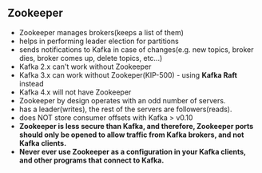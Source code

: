 ## Zookeeper
- Zookeeper manages brokers(keeps a list of them)
- helps in performing leader election for partitions
- sends notifications to Kafka in case of changes(e.g. new topics, broker dies, broker comes up, delete topics, etc...)
- Kafka 2.x can't work without Zookeeper
- Kafka 3.x can work without Zookeper(KIP-500) - using **Kafka Raft** instead
- Kafka 4.x will not have Zookeeper
- Zookeeper by design operates with an odd number of servers.
- has a leader(writes), the rest of the servers are followers(reads).
- does NOT store consumer offsets with Kafka > v0.10
- **Zookeeper is less secure than Kafka, and therefore, Zookeeper ports should only be opened to allow traffic from Kafka brokers, and not Kafka clients.**
- **Never ever use Zookeeper as a configuration in your Kafka clients, and other programs that connect to Kafka.**